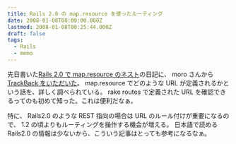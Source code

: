 ```yaml
---
title: Rails 2.0 の map.resource を使ったルーティング
date: 2008-01-08T00:00:00.000Z
lastmod: 2008-01-08T00:25:44.000Z
draft: false
tags:
  - Rails
  - memo
---
```


先日書いた[Rails 2.0 で map.resource のネスト](/posts/20080104/p01)の日記に、 moro さんから [TrackBack をいただいた](http://d.hatena.ne.jp/moro/20080107/1199687522)。 map.resource でどのような URL が定義されるかという話を、詳しく調べられている。 rake routes で定義された URL を確認できるってのも初めて知った。これは便利だなぁ。

特に、 Rails2.0 のような REST 指向の場合は URL のルール付けが重要になるので、 1.2 の頃よりもルーティングを操作する機会が増える。 日本語で読める Rails2.0 の情報は少ないから、こういう記事はとっても参考になるなぁ。
